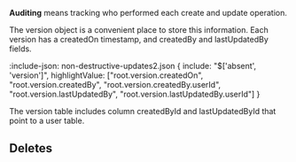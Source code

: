 **Auditing** means tracking who performed each create and update operation.

The version object is a convenient place to store this information. Each version has a createdOn timestamp, and createdBy and lastUpdatedBy fields.

:include-json: non-destructive-updates2.json {
include: "$['absent', 'version']",
highlightValue: ["root.version.createdOn", "root.version.createdBy", "root.version.createdBy.userId", "root.version.lastUpdatedBy", "root.version.lastUpdatedBy.userId"]
}

The version table includes column createdById and lastUpdatedById that point to a user table.

## Deletes

